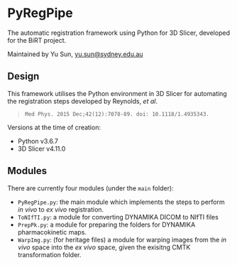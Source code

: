 # PyRegPipe
The automatic registration framework using Python for 3D Slicer, developed for the BiRT project.

Maintained by Yu Sun, yu.sun@sydney.edu.au

## Design
This framework utilises the Python environment in 3D Slicer for automating the registration steps developed by Reynolds, *et al*. 

> `Med Phys. 2015 Dec;42(12):7078-89. doi: 10.1118/1.4935343.`

Versions at the time of creation:
* Python v3.6.7
* 3D Slicer v4.11.0

## Modules
There are currently four modules (under the `main` folder):
* `PyRegPipe.py`: the main module which implements the steps to perform *in vivo* to *ex vivo* registration. 
* `ToNIfTI.py`: a module for converting DYNAMIKA DICOM to NIfTI files
* `PrepPk.py`: a module for preparing the folders for DYNAMIKA pharmacokinetic maps.
* `WarpImg.py`: (for heritage files) a module for warping images from the *in vivo* space into the *ex vivo* space, given the exisitng CMTK transformation folder.
